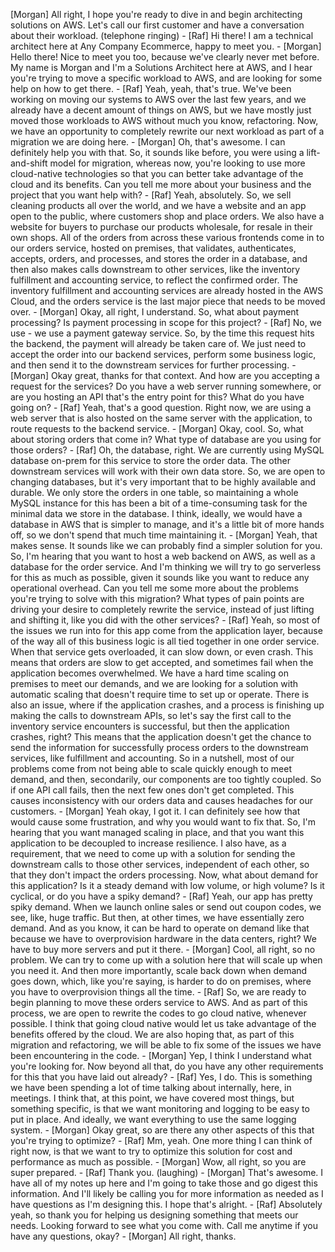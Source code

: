  [Morgan] All right, I hope you're ready to dive in and begin architecting solutions on AWS. Let's call our first customer and have a conversation about their workload. (telephone ringing) - [Raf] Hi there! I am a technical architect here at Any Company Ecommerce, happy to meet you. - [Morgan] Hello there! Nice to meet you too, because we've clearly never met before. My name is Morgan and I'm a Solutions Architect here at AWS, and I hear you're trying to move a specific workload to AWS, and are looking for some help on how to get there. - [Raf] Yeah, yeah, that's true. We've been working on moving our systems to AWS over the last few years, and we already have a decent amount of things on AWS, but we have mostly just moved those workloads to AWS without much you know, refactoring. Now, we have an opportunity to completely rewrite our next workload as part of a migration we are doing here. - [Morgan] Oh, that's awesome. I can definitely help you with that. So, it sounds like before, you were using a lift-and-shift model for migration, whereas now, you're looking to use more cloud-native technologies so that you can better take advantage of the cloud and its benefits. Can you tell me more about your business and the project that you want help with? - [Raf] Yeah, absolutely. So, we sell cleaning products all over the world, and we have a website and an app open to the public, where customers shop and place orders. We also have a website for buyers to purchase our products wholesale, for resale in their own shops. All of the orders from across these various frontends come in to our orders service, hosted on premises, that validates, authenticates, accepts, orders, and processes, and stores the order in a database, and then also makes calls downstream to other services, like the inventory fulfillment and accounting service, to reflect the confirmed order. The inventory fulfillment and accounting services are already hosted in the AWS Cloud, and the orders service is the last major piece that needs to be moved over. - [Morgan] Okay, all right, I understand. So, what about payment processing? Is payment processing in scope for this project? - [Raf] No, we use - we use a payment gateway service. So, by the time this request hits the backend, the payment will already be taken care of. We just need to accept the order into our backend services, perform some business logic, and then send it to the downstream services for further processing. - [Morgan] Okay great, thanks for that context. And how are you accepting a request for the services? Do you have a web server running somewhere, or are you hosting an API that's the entry point for this? What do you have going on? - [Raf] Yeah, that's a good question. Right now, we are using a web server that is also hosted on the same server with the application, to route requests to the backend service. - [Morgan] Okay, cool. So, what about storing orders that come in? What type of database are you using for those orders? - [Raf] Oh, the database, right. We are currently using MySQL database on-prem for this service to store the order data. The other downstream services will work with their own data store. So, we are open to changing databases, but it's very important that to be highly available and durable. We only store the orders in one table, so maintaining a whole MySQL instance for this has been a bit of a time-consuming task for the minimal data we store in the database. I think, ideally, we would have a database in AWS that is simpler to manage, and it's a little bit of more hands off, so we don't spend that much time maintaining it. - [Morgan] Yeah, that makes sense. It sounds like we can probably find a simpler solution for you. So, I'm hearing that you want to host a web backend on AWS, as well as a database for the order service. And I'm thinking we will try to go serverless for this as much as possible, given it sounds like you want to reduce any operational overhead. Can you tell me some more about the problems you're trying to solve with this migration? What types of pain points are driving your desire to completely rewrite the service, instead of just lifting and shifting it, like you did with the other services? - [Raf] Yeah, so most of the issues we run into for this app come from the application layer, because of the way all of this business logic is all tied together in one order service. When that service gets overloaded, it can slow down, or even crash. This means that orders are slow to get accepted, and sometimes fail when the application becomes overwhelmed. We have a hard time scaling on premises to meet our demands, and we are looking for a solution with automatic scaling that doesn't require time to set up or operate. There is also an issue, where if the application crashes, and a process is finishing up making the calls to downstream APIs, so let's say the first call to the inventory service encounters is successful, but then the application crashes, right? This means that the application doesn't get the chance to send the information for successfully process orders to the downstream services, like fulfillment and accounting. So in a nutshell, most of our problems come from not being able to scale quickly enough to meet demand, and then, secondarily, our components are too tightly coupled. So if one API call fails, then the next few ones don't get completed. This causes inconsistency with our orders data and causes headaches for our customers. - [Morgan] Yeah okay, I got it. I can definitely see how that would cause some frustration, and why you would want to fix that. So, I'm hearing that you want managed scaling in place, and that you want this application to be decoupled to increase resilience. I also have, as a requirement, that we need to come up with a solution for sending the downstream calls to those other services, independent of each other, so that they don't impact the orders processing. Now, what about demand for this application? Is it a steady demand with low volume, or high volume? Is it cyclical, or do you have a spiky demand? - [Raf] Yeah, our app has pretty spiky demand. When we launch online sales or send out coupon codes, we see, like, huge traffic. But then, at other times, we have essentially zero demand. And as you know, it can be hard to operate on demand like that because we have to overprovision hardware in the data centers, right? We have to buy more servers and put it there. - [Morgan] Cool, all right, so no problem. We can try to come up with a solution here that will scale up when you need it. And then more importantly, scale back down when demand goes down, which, like you're saying, is harder to do on premises, where you have to overprovision things all the time. - [Raf] So, we are ready to begin planning to move these orders service to AWS. And as part of this process, we are open to rewrite the codes to go cloud native, whenever possible. I think that going cloud native would let us take advantage of the benefits offered by the cloud. We are also hoping that, as part of this migration and refactoring, we will be able to fix some of the issues we have been encountering in the code. - [Morgan] Yep, I think I understand what you're looking for. Now beyond all that, do you have any other requirements for this that you have laid out already? - [Raf] Yes, I do. This is something we have been spending a lot of time talking about internally, here, in meetings. I think that, at this point, we have covered most things, but something specific, is that we want monitoring and logging to be easy to put in place. And ideally, we want everything to use the same logging system. - [Morgan] Okay great, so are there any other aspects of this that you're trying to optimize? - [Raf] Mm, yeah. One more thing I can think of right now, is that we want to try to optimize this solution for cost and performance as much as possible. - [Morgan] Wow, all right, so you are super prepared. - [Raf] Thank you. (laughing) - [Morgan] That's awesome. I have all of my notes up here and I'm going to take those and go digest this information. And I'll likely be calling you for more information as needed as I have questions as I'm designing this. I hope that's alright. - [Raf] Absolutely yeah, so thank you for helping us designing something that meets our needs. Looking forward to see what you come with. Call me anytime if you have any questions, okay? - [Morgan] All right, thanks. 
